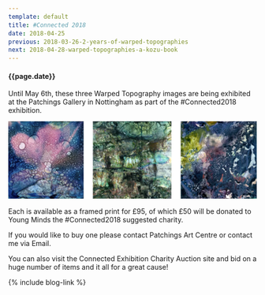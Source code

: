 ```yaml
---
template: default
title: #Connected 2018
date: 2018-04-25
previous: 2018-03-26-2-years-of-warped-topographies
next: 2018-04-28-warped-topographies-a-kozu-book
---
```


#### {{page.date}}

Until May 6th, these three Warped Topography images are being exhibited at the Patchings Gallery in Nottingham as part of the #Connected2018 exhibition.

![#Connected 2018](connected.webp "#Connected 2018")

Each is available as a framed print for £95, of which £50 will be donated to Young Minds the #Connected2018 suggested charity.

If you would like to buy one please contact Patchings Art Centre or contact me via Email.

You can also visit the Connected Exhibition Charity Auction site and bid on a huge number of items and it all for a great cause!


{% include blog-link %}
